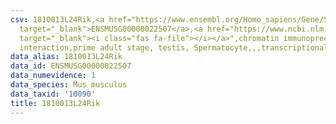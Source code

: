 ```yaml
---
csv: 1810013L24Rik,<a href="https://www.ensembl.org/Homo_sapiens/Gene/Summary?db=core;g=ENSMUSG00000022507"
  target="_blank">ENSMUSG00000022507</a>,<a href="https://www.ncbi.nlm.nih.gov/pubmed/25450459"
  target="_blank"><i class="fas fa-file"></i></a>",chromatin immunoprecipitation assay,direct
  interaction,prime adult stage, testis, Spermatocyte,,,transcriptional regulation,
data_alias: 1810013L24Rik
data_id: ENSMUSG00000022507
data_numevidence: 1
data_species: Mus musculus
data_taxid: '10090'
title: 1810013L24Rik
---
```

